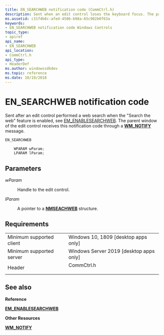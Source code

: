 ```yaml
---
title: EN_SEARCHWEB notification code (CommCtrl.h)
description: Sent when an edit control loses the keyboard focus. The parent window of the edit control receives this notification code through a WM\_NOTIFY message.
ms.assetid: c31f4b6c-afed-4506-b98a-65c902b0f63a
keywords:
- EN_SEARCHWEB notification code Windows Controls
topic_type:
- apiref
api_name:
- EN_SEARCHWEB
api_location:
- CommCtrl.h
api_type:
- HeaderDef
ms.author: windowssdkdev
ms.topic: reference
ms.date: 10/19/2018
---
```


# EN\_SEARCHWEB notification code

Sent after an edit control performed a web search when the "Search the web" feature is enabled, see [EM_ENABLESEARCHWEB](em-enablesearchweb.md). The parent window of the edit control receives this notification code through a [**WM\_NOTIFY**](wm-notify.md) message.


```C++
EN_SEARCHWEB

    WPARAM wParam;
    LPARAM lParam;
```



## Parameters

<dl> <dt>

*wParam* 
</dt> <dd>

Handle to the edit control.

</dd> <dt>

*lParam* 
</dt> <dd>

A pointer to a [**NMSEACHWEB**](/windows/desktop/api/Commctrl/ns-commctrl-nmsearchweb) structure.

</dd> </dl>

## Requirements



|                                     |                                                                                                          |
|-------------------------------------|----------------------------------------------------------------------------------------------------------|
| Minimum supported client<br/> | Windows 10, 1809 \[desktop apps only\]<br/>                                                           |
| Minimum supported server<br/> | Windows Server 2019 \[desktop apps only\]<br/>                                                     |
| Header<br/>                   | <dl> <dt>CommCtrl.h</dt> </dl> |



## See also

<dl> <dt>

**Reference**
</dt> <dt>

[**EM\_ENABLESEARCHWEB**](em-enablesearchweb.md)
</dt> <dt>

**Other Resources**
</dt> <dt>

[**WM\_NOTIFY**](wm-notify.md)
</dt> </dl>

 

 





